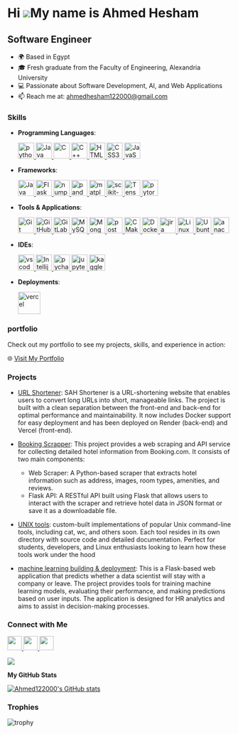 Hi ![](https://user-images.githubusercontent.com/18350557/176309783-0785949b-9127-417c-8b55-ab5a4333674e.gif)My name is Ahmed Hesham
====================================================================================================================================

## Software Engineer

- 🌍 Based in Egypt
- 🎓 Fresh graduate from the Faculty of Engineering, Alexandria University
- 💻 Passionate about Software Development, AI, and Web Applications
- 📫 Reach me at: [ahmedhesham122000@gmail.com](mailto:ahmedhesham122000@gmail.com)

### Skills

- **Programming Languages**:
  <p align="left">
    <a href="https://www.python.org/" target="_blank" rel="noreferrer">
      <img src="https://cdn.jsdelivr.net/gh/devicons/devicon@latest/icons/python/python-original.svg" alt="python" height="36" width="36"/>    
    </a>
  
    <a href="https://www.oracle.com/java/" target="_blank" rel="noreferrer">
      <img src="https://cdn.jsdelivr.net/gh/devicons/devicon@latest/icons/java/java-original.svg" width="36" height="36" alt="Java" />
    </a>
  
    <a href="https://docs.microsoft.com/en-us/cpp/?view=msvc-170" target="_blank" rel="noreferrer">
      <img src="https://cdn.jsdelivr.net/gh/devicons/devicon@latest/icons/c/c-original.svg" width="36" height="36" alt="C" />
    </a>
  
    <a href="https://docs.microsoft.com/en-us/cpp/?view=msvc-170" target="_blank" rel="noreferrer">
      <img src="https://cdn.jsdelivr.net/gh/devicons/devicon@latest/icons/cplusplus/cplusplus-original.svg" width="36" height="36" alt="C++" />
    </a>

    <a href="https://developer.mozilla.org/en-US/docs/Glossary/HTML5" target="_blank" rel="noreferrer">
      <img src="https://cdn.jsdelivr.net/gh/devicons/devicon@latest/icons/html5/html5-original.svg" width="36" height="36" alt="HTML5" />
    </a>
    
    <a href="https://developer.mozilla.org/en-US/docs/Web/CSS" target="_blank" rel="noreferrer">
      <img src="https://cdn.jsdelivr.net/gh/devicons/devicon@latest/icons/css3/css3-original.svg" width="36" height="36" alt="CSS3" />
    </a>
    
    <a href="https://developer.mozilla.org/en-US/docs/Web/JavaScript" target="_blank" rel="noreferrer">
      <img src="https://cdn.jsdelivr.net/gh/devicons/devicon@latest/icons/javascript/javascript-original.svg" width="36" height="36" alt="JavaScript" />
    </a>  
</p>

- **Frameworks**: 
  <p align='left'>
    
    <a href="https://docs.spring.io/spring-boot/index.html" target="_blank" rel="noreferrer">
      <img src="https://cdn.jsdelivr.net/gh/devicons/devicon@latest/icons/spring/spring-original.svg" width="36" height="36" alt="Java Spring boot" />
    </a>
    
    <a href="https://flask.palletsprojects.com/en/stable/" target="_blank" rel="noreferrer">
      <img src="https://cdn.jsdelivr.net/gh/devicons/devicon@latest/icons/flask/flask-original.svg" width="36" height="36" alt="Flask" />
    </a>

    <a href="https://numpy.org/" target="_blank" rel="noreferrer">
      <img src="https://cdn.jsdelivr.net/gh/devicons/devicon@latest/icons/numpy/numpy-original.svg" width="36" height="36" alt="numpy" />
    </a>

    <a href="https://pandas.pydata.org/" target="_blank" rel="noreferrer">
      <img src="https://cdn.jsdelivr.net/gh/devicons/devicon@latest/icons/pandas/pandas-original.svg" width="36" height="36" alt="pandas" />
    </a>

    <a href="https://matplotlib.org/" target="_blank" rel="noreferrer">
      <img src="https://cdn.jsdelivr.net/gh/devicons/devicon@latest/icons/matplotlib/matplotlib-original.svg" width="36" height="36" alt="matplotlib" />
    </a>

    <a href="https://scikit-learn.org/" target="_blank" rel="noreferrer">
       <img src="https://cdn.jsdelivr.net/gh/devicons/devicon@latest/icons/scikitlearn/scikitlearn-original.svg" width="36" height="36" alt="scikit-learn" />
    </a>

    <a href="https://www.tensorflow.org/" target="_blank" rel="noreferrer">
      <img src="https://cdn.jsdelivr.net/gh/devicons/devicon@latest/icons/tensorflow/tensorflow-original.svg" width="36" height="36" alt="TensorFlow" />
    </a>
    
    <a href="https://www.tensorflow.org/" target="_blank" rel="noreferrer">
      <img src="https://cdn.jsdelivr.net/gh/devicons/devicon@latest/icons/pytorch/pytorch-original.svg" width="36" height="36" alt="pytorch" />
    </a>
    
  </p>

- **Tools & Applications**: 
  <p align='left'>

    <a href="https://git-scm.com/doc" target="_blank" rel="noreferrer">
      <img src="https://cdn.jsdelivr.net/gh/devicons/devicon@latest/icons/git/git-original.svg" width="36" height="36" alt="Git" />
    </a>

    <a href="https://github.com/" target="_blank" rel="noreferrer">
      <img src="https://cdn.jsdelivr.net/gh/devicons/devicon@latest/icons/github/github-original.svg" width="36" height="36" alt="GitHub" />
    </a>

    <a href="https://gitlab.com/" target="_blank" rel="noreferrer">
      <img src="https://cdn.jsdelivr.net/gh/devicons/devicon@latest/icons/gitlab/gitlab-original.svg" width="36" height="36" alt="GitLab" />
    </a>
    
    <a href="https://www.mysql.com/" target="_blank" rel="noreferrer">
      <img src="https://cdn.jsdelivr.net/gh/devicons/devicon@latest/icons/mysql/mysql-original.svg" width="36" height="36" alt="MySQL" />
    </a>

    <a href="https://www.mongodb.com/" target="_blank" rel="noreferrer">
      <img src="https://cdn.jsdelivr.net/gh/devicons/devicon@latest/icons/mongodb/mongodb-original.svg" width="36" height="36" alt="MongoDB" />
    </a>

    <a href="https://www.postman.com/" target="_blank" rel="noreferrer">
      <img src="https://cdn.jsdelivr.net/gh/devicons/devicon@latest/icons/postman/postman-original.svg" width="36" height="36" alt="postman" />
    </a>
    
    <a href="https://cmake.org/" target="_blank" rel="noreferrer">
     <img src="https://cdn.jsdelivr.net/gh/devicons/devicon@latest/icons/cmake/cmake-original-wordmark.svg" width="36" height="36" alt="CMake" />
    </a>
    
    <a href="https://docs.docker.com/" target="_blank" rel="noreferrer">
      <img src="https://cdn.jsdelivr.net/gh/devicons/devicon@latest/icons/docker/docker-original-wordmark.svg" width="36" height="36" alt="Docker" />
    </a>
    
    <a href="https://www.atlassian.com/software/jira" target="_blank" rel="noreferrer">
      <img src="https://cdn.jsdelivr.net/gh/devicons/devicon@latest/icons/jira/jira-original.svg" width="36" height="36" alt="jira" />
    </a>

    <a href="https://www.linux.org" target="_blank" rel="noreferrer">
       <img src="https://cdn.jsdelivr.net/gh/devicons/devicon@latest/icons/linux/linux-original.svg" width="36" height="36" alt="Linux" />
    </a>

    <a href="https://ubuntu.com/" target="_blank" rel="noreferrer">
      <img src="https://cdn.jsdelivr.net/gh/devicons/devicon@latest/icons/ubuntu/ubuntu-original.svg" width="36" height="36" alt="Ubuntu" />
    </a>

    <a href="https://anaconda.org/" target="_blank" rel="noreferrer">
      <img src="https://cdn.jsdelivr.net/gh/devicons/devicon@latest/icons/anaconda/anaconda-original.svg" width="36" height="36" alt="anaconda" />
    </a>
    
  </p>

- **IDEs**: 
  <p align="left">
    <a href="https://code.visualstudio.com/" target="_blank" rel="noreferrer">
      <img src="https://cdn.jsdelivr.net/gh/devicons/devicon@latest/icons/vscode/vscode-original.svg" width="36" height="36" alt="vscode"/>
    </a>
    
    <a href="https://www.jetbrains.com/idea/" target="_blank" rel="noreferrer">
      <img src="https://cdn.jsdelivr.net/gh/devicons/devicon@latest/icons/intellij/intellij-original.svg" width="36" height="36" alt="Intellij" />
    </a>
  
    <a href="https://www.jetbrains.com/pycharm/" target="_blank" rel="noreferrer">
      <img src="https://cdn.jsdelivr.net/gh/devicons/devicon@latest/icons/pycharm/pycharm-original.svg" width="36" height="36" alt="pycharm" />
    </a>
  
    <a href="https://jupyter.org/" target="_blank" rel="noreferrer">
      <img src="https://cdn.jsdelivr.net/gh/devicons/devicon@latest/icons/jupyter/jupyter-original-wordmark.svg" width="36" height="36" alt="jupyter" />
    </a>
  
    <a href="https://www.kaggle.com/" rel="noreferrer">
      <img src="https://cdn.jsdelivr.net/gh/devicons/devicon@latest/icons/kaggle/kaggle-original-wordmark.svg" width="36" height="36" alt="kaggle" />
    </a>
  </p>

- **Deployments**: 
    <p align="left">
      <a href="https://www.vercel.com/" target="_blank" rel="noreferrer">
        <img src="https://cdn.jsdelivr.net/gh/devicons/devicon@latest/icons/vercel/vercel-original-wordmark.svg" width="50" height="50" alt="vercel" />
      </a>
    </p>

### portfolio 
Check out my portfolio to see my projects, skills, and experience in action:

🌐 [Visit My Portfolio](https://ahmed122000.github.io/Portofolio/)
### Projects 
- [URL Shortener](https://github.com/Ahmed122000/URL_Shortener): SAH Shortener is a URL-shortening website that enables users to convert long URLs into short, manageable links. The project is built with a clean separation between the front-end and back-end for optimal performance and maintainability. It now includes Docker support for easy deployment and has been deployed on Render (back-end) and Vercel (front-end).
  
- [Booking Scrapper](https://github.com/Ahmed122000/Hotels_Scraper): This project provides a web scraping and API service for collecting detailed hotel information from Booking.com. It consists of two main components:
    - Web Scraper: A Python-based scraper that extracts hotel information such as address, images, room types, amenities, and reviews.
    - Flask API: A RESTful API built using Flask that allows users to interact with the scraper and retrieve hotel data in JSON format or save it as a downloadable file.

- [UNIX tools](https://github.com/Ahmed122000/Unix_Tools): custom-built implementations of popular Unix command-line tools, including cat, wc, and others soon. Each tool resides in its own directory with source code and detailed documentation. Perfect for students, developers, and Linux enthusiasts looking to learn how these tools work under the hood
  
- [machine learning building & deployment](https://github.com/Ahmed122000/ML_model_deployment): This is a Flask-based web application that predicts whether a data scientist will stay with a company or leave. The project provides tools for training machine learning models, evaluating their performance, and making predictions based on user inputs. The application is designed for HR analytics and aims to assist in decision-making processes.
  
### Connect with Me

<p align="left">
  <a href="https://www.github.com/Ahmed122000" target="_blank" rel="noreferrer"> 
    <picture> 
      <source media="(prefers-color-scheme: dark)" srcset="https://raw.githubusercontent.com/danielcranney/readme-generator/main/public/icons/socials/github-dark.svg" /> 
      <source media="(prefers-color-scheme: light)" srcset="https://raw.githubusercontent.com/danielcranney/readme-generator/main/public/icons/socials/github.svg" /> 
      <img src="https://raw.githubusercontent.com/danielcranney/readme-generator/main/public/icons/socials/github.svg" width="32" height="32" /> 
    </picture> 
  </a> 
  
  <a href="https://www.linkedin.com/in/ahmed-hesham-7978481b4/" target="_blank" rel="noreferrer"> 
    <picture> 
      <source media="(prefers-color-scheme: dark)" srcset="https://raw.githubusercontent.com/danielcranney/readme-generator/main/public/icons/socials/linkedin-dark.svg" /> 
      <source media="(prefers-color-scheme: light)" srcset="https://raw.githubusercontent.com/danielcranney/readme-generator/main/public/icons/socials/linkedin.svg" /> 
      <img src="https://raw.githubusercontent.com/danielcranney/readme-generator/main/public/icons/socials/linkedin.svg" width="32" height="32" /> 
    </picture> 
  </a> 
  
  <a href="mailto:ahmedhesham122000@gmail.com" target="_blank" rel="noreferrer"> 
    <picture> 
      <source media="(prefers-color-scheme: dark)" srcset="https://cdn.jsdelivr.net/gh/devicons/devicon@latest/icons/google/google-original.svg" /> 
      <source media="(prefers-color-scheme: light)" srcset="https://cdn.jsdelivr.net/gh/devicons/devicon@latest/icons/google/google-original.svg" /> 
      <img src="https://cdn.jsdelivr.net/gh/devicons/devicon@latest/icons/google/google-original.svg" width="32" height="32" /> 
    </picture> 
  </a>
</p>

<a href="https://www.github.com/Ahmed122000" target="_blank" rel="noreferrer">
  <img src="https://img.shields.io/github/followers/Ahmed122000?logo=github&style=for-the-badge&color=0891b2&labelColor=1c1917" />
</a>

<b>My GitHub Stats</b>

<a href="http://www.github.com/Ahmed122000">
  <img src="https://github-readme-stats.vercel.app/api?username=Ahmed122000&show_icons=true&hide=&count_private=true&title_color=0891b2&text_color=ffffff&icon_color=0891b2&bg_color=1c1917&hide_border=true&show_icons=true" alt="Ahmed122000's GitHub stats" />
</a>

### Trophies
![trophy](https://github-profile-trophy.vercel.app/?username=Ahmed122000&theme=onedark)
